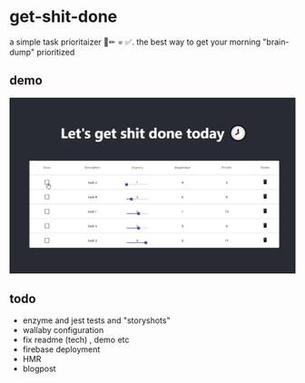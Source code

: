 # get-shit-done
a simple task prioritaizer 📃✏ = ✅.
the best way to get your morning "brain-dump" prioritized

## demo
![demo image](./assets/demo.gif)

## todo 
* enzyme and jest tests and "storyshots" 
* wallaby configuration
* fix readme (tech) , demo etc
* firebase deployment
* HMR 
* blogpost

